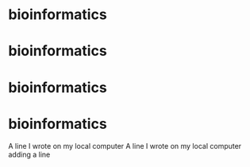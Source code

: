 # bioinformatics
# bioinformatics
# bioinformatics
# bioinformatics
A line I wrote on my local computer
A line I wrote on my local computer
adding a line
